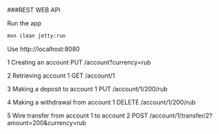 ###REST WEB API

Run the app

```bash
mvn clean jetty:run
```

Use http://localhost:8080

1 Creating an account
	PUT /account?currency=rub

2 Retrieving account 1
	GET /account/1

3 Making a deposit to account 1
	PUT /account/1/200/rub

4 Making a withdrawal from account 1
  	DELETE /account/1/200/rub

5 Wire transfer from account 1 to account 2
	POST /account/1/transfer/2?amount=200&currency=rub
